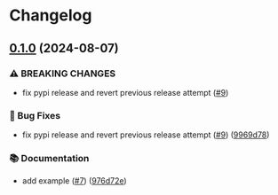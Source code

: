 # Changelog

## [0.1.0](https://github.com/baz-scm/falken-trace-py/compare/v0.0.9...v0.1.0) (2024-08-07)


### ⚠ BREAKING CHANGES

* fix pypi release and revert previous release attempt ([#9](https://github.com/baz-scm/falken-trace-py/issues/9))

### 🐛 Bug Fixes

* fix pypi release and revert previous release attempt ([#9](https://github.com/baz-scm/falken-trace-py/issues/9)) ([9969d78](https://github.com/baz-scm/falken-trace-py/commit/9969d783359c42c0d40bcda0734df5eb9f8b2e3e))

### 📚 Documentation

* add example ([#7](https://github.com/baz-scm/falken-trace-py/issues/7)) ([976d72e](https://github.com/baz-scm/falken-trace-py/commit/976d72e79faad57c843f218551fd60d7a69797fc))
